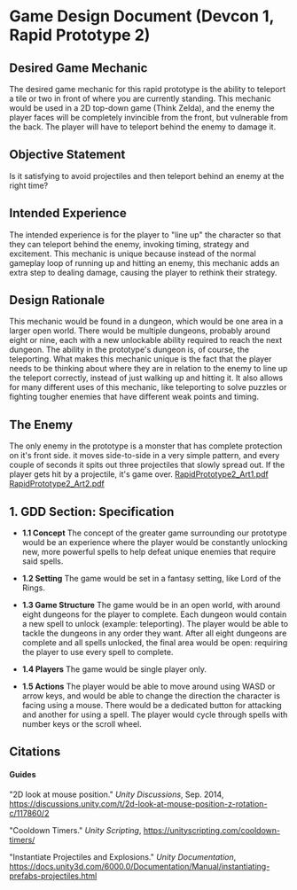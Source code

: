 # Game Design Document (Devcon 1, Rapid Prototype 2)

## Desired Game Mechanic
The desired game mechanic for this rapid prototype is the ability to teleport a tile or two in front of where you are currently standing. This mechanic would be used in a 2D top-down game (Think Zelda), and the enemy the player faces will be completely invincible from the front, but vulnerable from the back. The player will have to teleport behind the enemy to damage it.

## Objective Statement
Is it satisfying to avoid projectiles and then teleport behind an enemy at the right time?

## Intended Experience
The intended experience is for the player to "line up" the character so that they can teleport behind the enemy, invoking timing, strategy and excitement. This mechanic is unique because instead of the normal gameplay loop of running up and hitting an enemy, this mechanic adds an extra step to dealing damage, causing the player to rethink their strategy.

## Design Rationale
This mechanic would be found in a dungeon, which would be one area in a larger open world. There would be multiple dungeons, probably around eight or nine, each with a new unlockable ability required to reach the next dungeon. The ability in the prototype's dungeon is, of course, the teleporting. What makes this mechanic unique is the fact that the player needs to be thinking about where they are in relation to the enemy to line up the teleport correctly, instead of just walking up and hitting it. It also allows for many different uses of this mechanic, like teleporting to solve puzzles or fighting tougher enemies that have different weak points and timing.

## The Enemy
The only enemy in the prototype is a monster that has complete protection on it's front side. it moves side-to-side in a very simple pattern, and every couple of seconds it spits out three projectiles that slowly spread out. If the player gets hit by a projectile, it's game over. 
[RapidPrototype2_Art1.pdf](https://mohawkcollege365.sharepoint.com/:b:/r/sites/NexGenStudiosGAME10016DigitalPrototypeDevelopmentcopy2-Team11/Shared%20Documents/Team%2011/RapidPrototype2_Art1.pdf?csf=1&web=1&e=cdqD9A)
[RapidPrototype2_Art2.pdf](https://mohawkcollege365.sharepoint.com/:b:/r/sites/NexGenStudiosGAME10016DigitalPrototypeDevelopmentcopy2-Team11/Shared%20Documents/Team%2011/RapidPrototype2_Art2.pdf?csf=1&web=1&e=S8l8Ck)

## 1. GDD Section: Specification

- **1.1 Concept**
The concept of the greater game surrounding our prototype would be an experience where the player would be constantly unlocking new, more powerful spells to help defeat unique enemies that require said spells.

- **1.2 Setting**
The game would be set in a fantasy setting, like Lord of the Rings.

- **1.3 Game Structure**
The game would be in an open world, with around eight dungeons for the player to complete. Each dungeon would contain a new spell to unlock (example: teleporting). The player would be able to tackle the dungeons in any order they want. After all eight dungeons are complete and all spells unlocked, the final area would be open: requiring the player to use every spell to complete.

- **1.4 Players**
The game would be single player only.

- **1.5 Actions**
The player would be able to move around using WASD or arrow keys, and would be able to change the direction the character is facing using a mouse. There would be a dedicated button for attacking and another for using a spell. The player would cycle through spells with number keys or the scroll wheel.

## Citations
#### Guides
"2D look at mouse position." *Unity Discussions*, Sep. 2014, https://discussions.unity.com/t/2d-look-at-mouse-position-z-rotation-c/117860/2

"Cooldown Timers." *Unity Scripting*, https://unityscripting.com/cooldown-timers/

"Instantiate Projectiles and Explosions." *Unity Documentation*, https://docs.unity3d.com/6000.0/Documentation/Manual/instantiating-prefabs-projectiles.html
